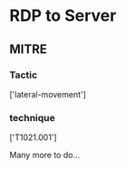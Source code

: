 # RDP to Server

## MITRE

### Tactic
['lateral-movement']

### technique
['T1021.001']

Many more to do...
